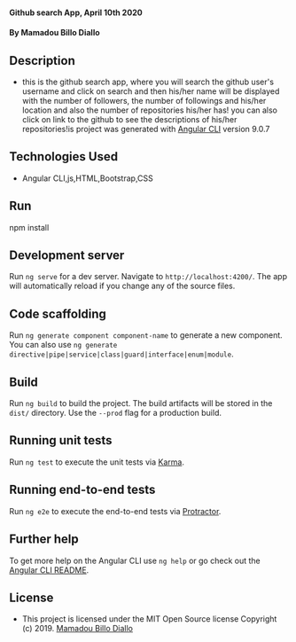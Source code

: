 
#### Github search App, April 10th 2020
#### By **Mamadou Billo Diallo**

## Description
-  this is the github search app, where you will search the github user's username and click on search and then his/her name will be displayed with the number of followers, the number of followings and his/her location and also the number of repositories his/her has! you can also click on link to the github to see the descriptions of his/her repositories!is project was generated with [Angular CLI](https://github.com/angular/angular-cli) version 9.0.7


## Technologies Used
- Angular CLI,js,HTML,Bootstrap,CSS
## Run 
npm install

## Development server

Run `ng serve` for a dev server. Navigate to `http://localhost:4200/`. The app will automatically reload if you change any of the source files.

## Code scaffolding

Run `ng generate component component-name` to generate a new component. You can also use `ng generate directive|pipe|service|class|guard|interface|enum|module`.

## Build

Run `ng build` to build the project. The build artifacts will be stored in the `dist/` directory. Use the `--prod` flag for a production build.

## Running unit tests

Run `ng test` to execute the unit tests via [Karma](https://karma-runner.github.io).

## Running end-to-end tests

Run `ng e2e` to execute the end-to-end tests via [Protractor](http://www.protractortest.org/).

## Further help

To get more help on the Angular CLI use `ng help` or go check out the [Angular CLI README](https://github.com/angular/angular-cli/blob/master/README.md).

## License
- This project is licensed under the MIT Open Source license Copyright (c) 2019. [Mamadou Billo Diallo](https://github.com/billodiallo)

